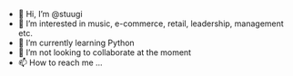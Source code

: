 - 👋 Hi, I’m @stuugi
- 👀 I’m interested in music, e-commerce, retail, leadership, management etc.
- 🌱 I’m currently learning Python
- 💞️ I’m not looking to collaborate at the moment
- 📫 How to reach me ...

<!---
stuugi/stuugi is a ✨ special ✨ repository because its `README.md` (this file) appears on your GitHub profile.
You can click the Preview link to take a look at your changes.
--->
